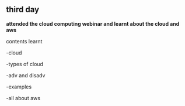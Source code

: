 ## third day 

**attended the cloud computing webinar and learnt about the cloud and aws**

contents learnt 

-cloud 

-types of cloud 

-adv and disadv

-examples

-all about aws